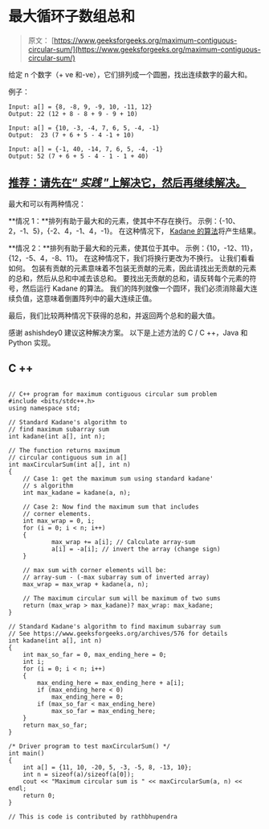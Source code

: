 # 最大循环子数组总和

> 原文： [https://www.geeksforgeeks.org/maximum-contiguous-circular-sum/](https://www.geeksforgeeks.org/maximum-contiguous-circular-sum/)

给定 n 个数字（+ ve 和-ve），它们排列成一个圆圈，找出连续数字的最大和。

例子：

```
Input: a[] = {8, -8, 9, -9, 10, -11, 12}
Output: 22 (12 + 8 - 8 + 9 - 9 + 10)

Input: a[] = {10, -3, -4, 7, 6, 5, -4, -1} 
Output:  23 (7 + 6 + 5 - 4 -1 + 10) 

Input: a[] = {-1, 40, -14, 7, 6, 5, -4, -1}
Output: 52 (7 + 6 + 5 - 4 - 1 - 1 + 40)
```

## [推荐：请先在“ ***<u>实践</u>*** ”上解决它，然后再继续解决。](https://practice.geeksforgeeks.org/problems/max-circular-subarray-sum/0)

最大和可以有两种情况：

**情况 1：**排列有助于最大和的元素，使其中不存在换行。 示例：{-10、2，-1、5}，{-2、4，-1、4，-1}。 在这种情况下， [Kadane 的算法](https://www.geeksforgeeks.org/archives/576)将产生结果。

**情况 2：**排列有助于最大和的元素，使其位于其中。 示例：{10，-12、11}，{12，-5、4，-8、11}。 在这种情况下，我们将换行更改为不换行。 让我们看看如何。 包装有贡献的元素意味着不包装无贡献的元素，因此请找出无贡献的元素的总和，然后从总和中减去该总和。 要找出无贡献的总和，请反转每个元素的符号，然后运行 Kadane 的算法。
我们的阵列就像一个圆环，我们必须消除最大连续负值，这意味着倒置阵列中的最大连续正值。

最后，我们比较两种情况下获得的总和，并返回两个总和的最大值。

感谢 ashishdey0 建议这种解决方案。 以下是上述方法的 C / C ++，Java 和 Python 实现。

## C ++

```

// C++ program for maximum contiguous circular sum problem  
#include <bits/stdc++.h> 
using namespace std; 

// Standard Kadane's algorithm to  
// find maximum subarray sum  
int kadane(int a[], int n);  

// The function returns maximum  
// circular contiguous sum in a[]  
int maxCircularSum(int a[], int n)  
{  
    // Case 1: get the maximum sum using standard kadane'  
    // s algorithm  
    int max_kadane = kadane(a, n);  

    // Case 2: Now find the maximum sum that includes  
    // corner elements.  
    int max_wrap = 0, i;  
    for (i = 0; i < n; i++)  
    {  
            max_wrap += a[i]; // Calculate array-sum  
            a[i] = -a[i]; // invert the array (change sign)  
    }  

    // max sum with corner elements will be:  
    // array-sum - (-max subarray sum of inverted array)  
    max_wrap = max_wrap + kadane(a, n);  

    // The maximum circular sum will be maximum of two sums  
    return (max_wrap > max_kadane)? max_wrap: max_kadane;  
}  

// Standard Kadane's algorithm to find maximum subarray sum  
// See https://www.geeksforgeeks.org/archives/576 for details  
int kadane(int a[], int n)  
{  
    int max_so_far = 0, max_ending_here = 0;  
    int i;  
    for (i = 0; i < n; i++)  
    {  
        max_ending_here = max_ending_here + a[i];  
        if (max_ending_here < 0)  
            max_ending_here = 0;  
        if (max_so_far < max_ending_here)  
            max_so_far = max_ending_here;  
    }  
    return max_so_far;  
}  

/* Driver program to test maxCircularSum() */
int main()  
{  
    int a[] = {11, 10, -20, 5, -3, -5, 8, -13, 10};  
    int n = sizeof(a)/sizeof(a[0]);  
    cout << "Maximum circular sum is " << maxCircularSum(a, n) << endl;  
    return 0;  
}  

// This is code is contributed by rathbhupendra 

```